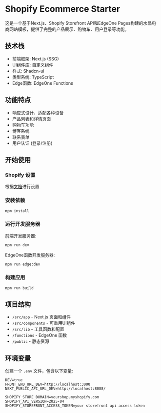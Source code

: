 # Shopify Ecommerce Starter

这是一个基于Next.js、Shopify Storefront API和EdgeOne Pages构建的水晶电商网站模板，提供了完整的产品展示、购物车、用户登录等功能。

## 技术栈
- 前端框架: Next.js (SSG)
- UI组件库: 自定义组件
- 样式: Shadcn-ui
- 类型系统: TypeScript
- Edge函数: EdgeOne Functions

## 功能特点

- 响应式设计，适配各种设备
- 产品列表和详情页面
- 购物车功能
- 博客系统
- 联系表单
- 用户认证 (登录/注册)


## 开始使用

### Shopify 设置
根据[文档](https://edgeone.ai/document/178987340165009408)进行设置

### 安装依赖

```bash
npm install
```

### 运行开发服务器

前端开发服务器:

```bash
npm run dev
```

EdgeOne函数开发服务器:

```bash
npm run edge:dev
```

### 构建应用

```bash
npm run build
```

## 项目结构

- `/src/app` - Next.js 页面和组件
- `/src/components` - 可重用UI组件
- `/src/lib` - 工具函数和配置
- `/functions` - EdgeOne 函数
- `/public` - 静态资源

## 环境变量

创建一个 `.env` 文件，包含以下变量:

```
DEV=true
FRONT_END_URL_DEV=http://localhost:3000
NEXT_PUBLIC_API_URL_DEV=http://localhost:8088/

SHOPIFY_STORE_DOMAIN=yourshop.myshopify.com
SHOPIFY_API_VERSION=2025-04
SHOPIFY_STOREFRONT_ACCESS_TOKEN=your storefront api access token
```
